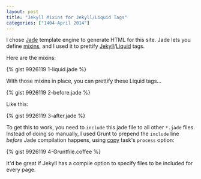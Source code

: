 ```yaml
---
layout: post
title: "Jekyll Mixins for Jekyll/Liquid Tags"
categories: ["1404-April 2014"]
---
```


I chose [Jade](http://jade-lang.com/) template engine to generate HTML for this site. Jade lets you define [mixins](http://jade-lang.com/reference/#mixins), and I used it to prettify [Jekyll](http://jekyllrb.com/)/[Liquid](http://docs.shopify.com/themes/liquid-basics) tags.

Here are the mixins:

{% gist 9926119 1-liquid.jade %}

With those mixins in place, you can prettify these Liquid tags...

{% gist 9926119 2-before.jade %}

Like this:

{% gist 9926119 3-after.jade %}

To get this to work, you need to `include` this jade file to all other `*.jade` files. Instead of doing so manually, I used Grunt to prepend the `include` line *before* Jade compilation happens, using [copy](https://github.com/gruntjs/grunt-contrib-copy) task's `process` option:

{% gist 9926119 4-Gruntfile.coffee %}

It'd be great if Jekyll has a compile option to specify files to be included for every page.
